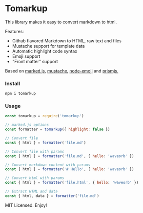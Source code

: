 # Tomarkup

This library makes it easy to convert markdown to html.

Features:

* Github flavored Markdown to HTML, raw text and files
* Mustache support for template data
* Automatic highlight code syntax
* Emoji support
* "Front matter" support

Based on [marked.js](https://github.com/markedjs/marked), [mustache](https://github.com/janl/mustache.js), [node-emoji](https://github.com/omnidan/node-emoji) and [prismjs.](https://github.com/PrismJS/prism)

### Install
```bash
npm i tomarkup
```

### Usage
```js
const tomarkup = require('tomarkup')

// marked.js options
const formatter = tomarkup({ highlight: false })

// Convert file
const { html } = formatter('file.md')

// Convert file with params
const { html } = formatter('file.md', { hello: 'waveorb' })

// Convert markdown content with params
const { html } = formatter('# Hello', { hello: 'waveorb' })

// Convert html with params
const { html } = formatter('file.html', { hello: 'waveorb' })

// Extract HTML and data
const { html, data } = formatter('file.md')
```

MIT Licensed. Enjoy!
